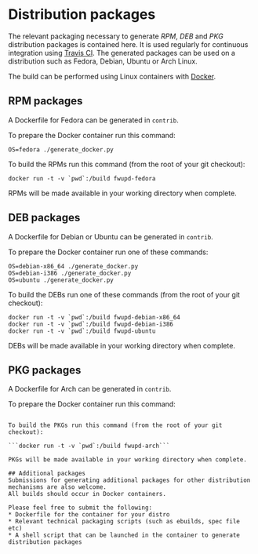 Distribution packages
=====================
The relevant packaging necessary to generate *RPM*, *DEB* and *PKG* distribution packages is contained here.
It is used regularly for continuous integration using [Travis CI](http://travis-ci.org). The generated packages can be used on a distribution such as Fedora, Debian, Ubuntu or Arch Linux.

The build can be performed using Linux containers with [Docker](www.docker.com).

## RPM packages
A Dockerfile for Fedora can be generated in `contrib`.

To prepare the Docker container run this command:

```
OS=fedora ./generate_docker.py
```

To build the RPMs run this command (from the root of your git checkout):

```
docker run -t -v `pwd`:/build fwupd-fedora
```

RPMs will be made available in your working directory when complete.

## DEB packages
A Dockerfile for Debian or Ubuntu can be generated in `contrib`.

To prepare the Docker container run one of these commands:

```
OS=debian-x86_64 ./generate_docker.py
OS=debian-i386 ./generate_docker.py
OS=ubuntu ./generate_docker.py
```


To build the DEBs run one of these commands (from the root of your git checkout):

```
docker run -t -v `pwd`:/build fwupd-debian-x86_64
docker run -t -v `pwd`:/build fwupd-debian-i386
docker run -t -v `pwd`:/build fwupd-ubuntu
```

DEBs will be made available in your working directory when complete.

## PKG packages
A Dockerfile for Arch can be generated in `contrib`.

To prepare the Docker container run this command:

```OS=arch ./generate_docker.py

To build the PKGs run this command (from the root of your git checkout):

```docker run -t -v `pwd`:/build fwupd-arch```

PKGs will be made available in your working directory when complete.

## Additional packages
Submissions for generating additional packages for other distribution mechanisms are also welcome.  
All builds should occur in Docker containers.

Please feel free to submit the following:
* Dockerfile for the container for your distro
* Relevant technical packaging scripts (such as ebuilds, spec file etc)
* A shell script that can be launched in the container to generate distribution packages
